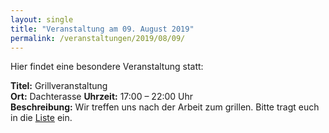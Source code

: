 ```yaml
---
layout: single
title: "Veranstaltung am 09. August 2019"
permalink: /veranstaltungen/2019/08/09/
---
```


Hier findet eine besondere Veranstaltung statt:

**Titel:** Grillveranstaltung  
**Ort:** Dachterasse
**Uhrzeit:** 17:00 – 22:00 Uhr  
**Beschreibung:** Wir treffen uns nach der Arbeit zum grillen. Bitte tragt euch in die [Liste](../invitation.txt) ein.
